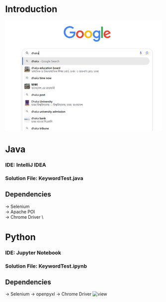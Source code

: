 # Introduction
![view](search.png)

# Java
### IDE: IntelliJ IDEA
### Solution File: KeywordTest.java
## Dependencies
-> Selenium \
-> Apache POI \
-> Chrome Driver \


# Python
### IDE: Jupyter Notebook
### Solution File: KeywordTest.ipynb
## Dependencies
-> Selenium 
-> openpyxl
-> Chrome Driver
![view](images/1.png)
